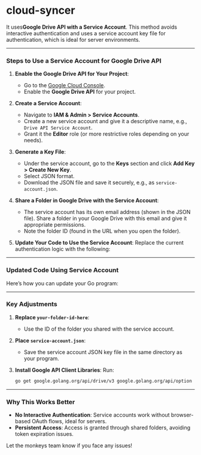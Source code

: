 # cloud-syncer

It uses**Google Drive API with a Service Account**. This method avoids interactive authentication and uses a service account key file for authentication, which is ideal for server environments.

---

### **Steps to Use a Service Account for Google Drive API**

1. **Enable the Google Drive API for Your Project**:
   - Go to the [Google Cloud Console](https://console.cloud.google.com/).
   - Enable the **Google Drive API** for your project.

2. **Create a Service Account**:
   - Navigate to **IAM & Admin > Service Accounts**.
   - Create a new service account and give it a descriptive name, e.g., `Drive API Service Account`.
   - Grant it the **Editor** role (or more restrictive roles depending on your needs).

3. **Generate a Key File**:
   - Under the service account, go to the **Keys** section and click **Add Key > Create New Key**.
   - Select JSON format.
   - Download the JSON file and save it securely, e.g., as `service-account.json`.

4. **Share a Folder in Google Drive with the Service Account**:
   - The service account has its own email address (shown in the JSON file). Share a folder in your Google Drive with this email and give it appropriate permissions.
   - Note the folder ID (found in the URL when you open the folder).

5. **Update Your Code to Use the Service Account**:
   Replace the current authentication logic with the following:

---

### Updated Code Using Service Account
Here’s how you can update your Go program:


---

### Key Adjustments
1. **Replace `your-folder-id-here`**:
   - Use the ID of the folder you shared with the service account.

2. **Place `service-account.json`**:
   - Save the service account JSON key file in the same directory as your program.

3. **Install Google API Client Libraries**:
   Run:
   ```bash
   go get google.golang.org/api/drive/v3 google.golang.org/api/option
   ```

---

### Why This Works Better
- **No Interactive Authentication**: Service accounts work without browser-based OAuth flows, ideal for servers.
- **Persistent Access**: Access is granted through shared folders, avoiding token expiration issues.

Let the monkeys team know if you face any issues!